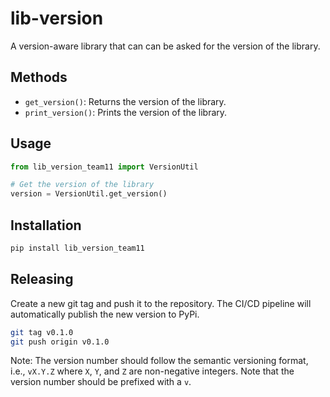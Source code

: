 # lib-version
A version-aware library that can can be asked for the version of the library.


## Methods
- `get_version()`: Returns the version of the library.
- `print_version()`: Prints the version of the library.

## Usage
```python
from lib_version_team11 import VersionUtil

# Get the version of the library
version = VersionUtil.get_version()
```

## Installation
```bash
pip install lib_version_team11
```

## Releasing
Create a new git tag and push it to the repository. The CI/CD pipeline will automatically publish the new version to PyPi.

```bash
git tag v0.1.0
git push origin v0.1.0
```

Note: The version number should follow the semantic versioning format, i.e., `vX.Y.Z` where `X`, `Y`, and `Z` are non-negative integers. Note that the version number should be prefixed with a `v`.

